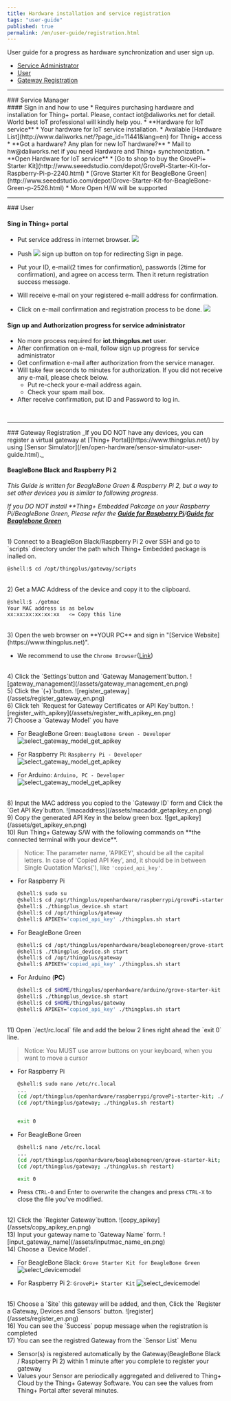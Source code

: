 ```yaml
---
title: Hardware installation and service registration
tags: "user-guide"
published: true
permalink: /en/user-guide/registration.html
---
```


User guide for a progress as hardware synchronization and user sign up. 

* [Service Administrator](#id-serviceadmin)
* [User](#id-enduser) 
* [Gateway Registration](#id-gateway) 

---
<div id='id-serviceadmin'></div>
### Service Manager
<br>
#### Sign in and how to use
  * Requires purchasing hardware and installation for Thing+ portal. Please, contact iot@daliworks.net for detail. World best IoT professional will kindly help you.
  * **Hardware for IoT service**
    * Your hardware for IoT service installation.
    * Available [Hardware List](http://www.daliworks.net/?page_id=11441&lang=en) for Thnig+ access
  * **Got a hardware? Any plan for new IoT hardware?**
    * Mail to hw@daliworks.net if you need Hardware and Thing+ synchronization.
  * **Open Hardware for IoT service**
    * [Go to shop to buy the GrovePi+ Starter Kit](http://www.seeedstudio.com/depot/GrovePi-Starter-Kit-for-Raspberry-Pi-p-2240.html)
    * [Grove Starter Kit for BeagleBone Green](http://www.seeedstudio.com/depot/Grove-Starter-Kit-for-BeagleBone-Green-p-2526.html)
    * More Open H/W will be supported

<br>

---
<div id='id-enduser'></div>
### User
<br>

#### Sing in Thing+ portal 
  * Put service address in internet browser.
![](/assets/2_address.png)

  * Push ![](/assets/en_2_register.png) sign up button on top for redirecting Sign in page.
  * Put your ID, e-mail(2 times for confirmation), passwords (2time for confirmation), and agree on access term. Then it return registration success message.
  * Will receive e-mail on your registered e-maill address for confirmation.
  * Click on e-mail confirmation and registration process to be done.
![](/assets/en_2_email.png)

#### Sign up and Authorization progress for service administrator
  * No more process required for **iot.thingplus.net** user.
  * After confirmation on e-mail, follow sign up progress for service administrator
  * Get confirmation e-mail after authorization from the service manager.
  * Will take few seconds to minutes for authorization. If you did not receive any e-mail, please check below.
    * Put re-check your e-mail address again.
    * Check your spam mail box.
  * After receive confirmation, put ID and Password to log in.

<br>

---
<div id='id-gateway'></div>
### Gateway Registration
_If you DO NOT have any devices, you can register a virtual gateway at [Thing+ Portal](https://www.thingplus.net/) by using [Sensor Simulator](/en/open-hardware/sensor-simulator-user-guide.html)._

<br>

#### BeagleBone Black and Raspberry Pi 2

_This Guide is written for BeagleBone Green & Raspberry Pi 2, but a way to set other devices you is similar to following progress._

_If you DO NOT install **Thing+ Embedded Pakcage on your Raspberry Pi/BeagleBone Green, Please refer the [**Guide for Raspberry Pi**](/en/open-hardware/raspberry-pi-user-guide.html)/[**Guide for Beaglebone Green**](/en/open-hardware/bbb-user-guide.html)_

<br/>
1) Connect to a BeagleBon Black/Raspberry Pi 2 over SSH and go to `scripts` directory under the path which Thing+ Embedded package is inalled on.

```bash
@shell:$ cd /opt/thingplus/gateway/scripts
```

<br/>
2) Get a MAC Address of the device and copy it to the clipboard.

```bash
@shell:$ ./getmac
Your MAC address is as below
xx:xx:xx:xx:xx:xx   <= Copy this line
```

<br/>
3) Open the web browser on **YOUR PC** and sign in "[Service Website](https://www.thingplus.net)".

 - We recommend to use the `Chrome Browser`([Link](https://www.google.com/chrome))

<br/>
4) Click the `Settings`button and `Gateway Management`button.
![gateway_management](/assets/gateway_management_en.png)

<br/>
5) Click the `(+)`button.
![register_gateway](/assets/register_gateway_en.png)

<br/>
6) Click teh `Request for Gateway Certificates or API Key`button.
![register_with_apikey](/assets/register_with_apikey_en.png)

<br/>
7) Choose a `Gateway Model` you have

- For BeagleBone Green: `BeagleBone Green - Developer`
![select_gateway_model_get_apikey](/assets/select_gateway_getapikey_beagle_en.png)

- For Raspberry Pi: `Raspberry Pi - Developer`
![select_gateway_model_get_apikey](/assets/select_gateway_getapikey_raspberry_en.png)

- For Arduino: `Arduino, PC - Developer`
![select_gateway_model_get_apikey](/assets/select_gateway_getapikey_arduino_ko.png)

<br/>
8) Input the MAC address you copied to the `Gateway ID` form and Click the `Get API Key`button.
![macaddress](/assets/macaddr_getapikey_en.png)

<br/>
9) Copy the generated API Key in the below green box.
![get_apikey](/assets/get_apikey_en.png)

<br/>
10) Run Thing+ Gateway S/W with the following commands on **the connected terminal with your device**.

> Notice: The parameter name, 'APIKEY', should be all the capital letters. In case of 'Copied API Key', and, it should be in between Single Quotation Marks('), like `'copied_api_key'`.

- For Raspberry Pi

    ```bash
    @shell:$ sudo su
    @shell:$ cd /opt/thingplus/openhardware/raspberrypi/grovePi-starter-kit
    @shell:$ ./thingplus_device.sh start
    @shell:$ cd /opt/thingplus/gateway
    @shell:$ APIKEY='copied_api_key' ./thingplus.sh start
    
    ```

- For BeagleBone Green

    ```bash
    @shell:$ cd /opt/thingplus/openhardware/beaglebonegreen/grove-starter-kit
    @shell:$ ./thingplus_device.sh start
    @shell:$ cd /opt/thingplus/gateway
    @shell:$ APIKEY='copied_api_key' ./thingplus.sh start
    
    ```

- For Arduino (**PC**)

    ```bash
    @shell:$ cd $HOME/thingplus/openhardware/arduino/grove-starter-kit
    @shell:$ ./thingplus_device.sh start
    @shell:$ cd $HOME/thingplus/gateway
    @shell:$ APIKEY='copied_api_key' ./thingplus.sh start

<br/>
11) Open `/ect/rc.local` file and add the below 2 lines right ahead the `exit 0` line.

> Notice: You MUST use arrow buttons on your keyboard, when you want to move a cursor

- For Raspberry Pi

    ```bash
    @shell:$ sudo nano /etc/rc.local
    ...
    (cd /opt/thingplus/openhardware/raspberrypi/grovePi-starter-kit; ./thingplus_device.sh restart)
    (cd /opt/thingplus/gateway; ./thingplus.sh restart)
    

    exit 0
    ```

- For BeagleBone Green

    ```bash
    @shell:$ nano /etc/rc.local
    ...
    (cd /opt/thingplus/openhardware/beaglebonegreen/grove-starter-kit; ./thngplus_device.sh restart)
    (cd /opt/thingplus/gateway; ./thingplus.sh restart)    

    exit 0
    ```

- Press `CTRL-O` and Enter to overwrite the changes and press `CTRL-X` to close the file you've modified.

<br/>
12) Click the `Register Gateway`button.
![copy_apikey](/assets/copy_apikey_en.png)

<br/>
13) Input your gateway name to `Gateway Name` form.
![input_gateway_name](/assets/inputmac_name_en.png)

<br/>
14) Choose a `Device Model`.

- For BeagleBone Black: `Grove Starter Kit for BeagleBone Green`
![select_devicemodel](/assets/select_devicemodel_beagle_en.png)

- For Raspberry Pi 2: `GrovePi+ Starter Kit`
![select_devicemodel](/assets/select_devicemodel_raspberry_en.png)

<br/>
15) Choose a `Site` this gateway will be added, and then, Click the `Register a Gateway, Devices and Sensors` button.
![register](/assets/register_en.png)

<br/>
16) You can see the `Success` popup message when the registration is completed

<br/>
17) You can see the registred Gateway from the `Sensor List` Menu

  - Sensor(s) is registered automatically by the Gateway(BeagleBone Black / Raspberry Pi 2) within 1 minute after you complete to register your gateway
  - Values your Sensor are periodically aggregated and delivered to Thing+ Cloud by the Thing+ Gateway Software. You can see the values from Thing+ Portal after several minutes.

<br/>
